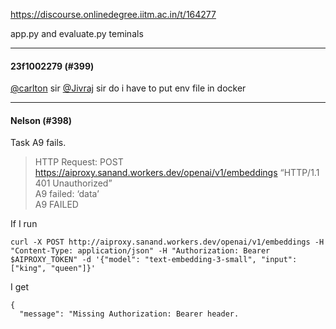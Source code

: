 https://discourse.onlinedegree.iitm.ac.in/t/164277

app.py and evaluate.py teminals</p><hr>

<h4>23f1002279 (#399)</h4>
<p><a class="mention" href="/u/carlton">@carlton</a> sir <a class="mention" href="/u/jivraj">@Jivraj</a> sir  do i have to put env file in docker</p><hr>

<h4>Nelson (#398)</h4>
<p>Task A9 fails.</p>
<blockquote>
<p>HTTP Request: POST <a href="https://aiproxy.sanand.workers.dev/openai/v1/embeddings" rel="noopener nofollow ugc">https://aiproxy.sanand.workers.dev/openai/v1/embeddings</a> “HTTP/1.1 401 Unauthorized”<br/>
 A9 failed: ‘data’<br/>
 A9 FAILED</p>
</blockquote>
<p>If I run</p>
<pre><code class="lang-auto">curl -X POST http://aiproxy.sanand.workers.dev/openai/v1/embeddings -H "Content-Type: application/json" -H "Authorization: Bearer $AIPROXY_TOKEN" -d '{"model": "text-embedding-3-small", "input": ["king", "queen"]}'
</code></pre>
<p>I get</p>
<pre><code class="lang-auto">{
  "message": "Missing Authorization: Bearer header.